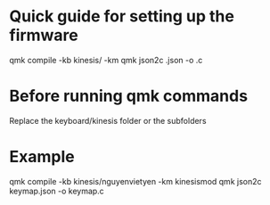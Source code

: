 # Quick guide for setting up the firmware
 qmk compile -kb kinesis/<firmware> -km <keymap>
 qmk json2c <keymap>.json -o <keymap>.c

# Before running qmk commands
Replace the keyboard/kinesis folder or the subfolders

# Example
 qmk compile -kb kinesis/nguyenvietyen -km kinesismod
 qmk json2c keymap.json -o keymap.c
